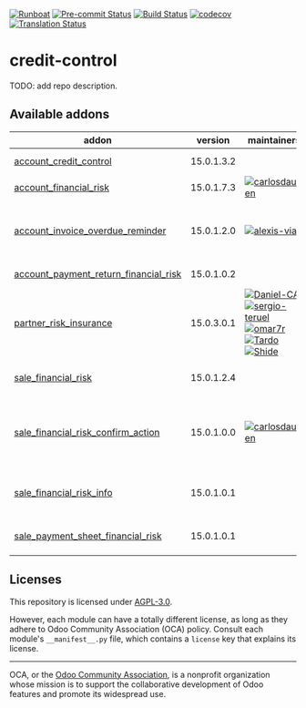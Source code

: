 
[![Runboat](https://img.shields.io/badge/runboat-Try%20me-875A7B.png)](https://runboat.odoo-community.org/builds?repo=OCA/credit-control&target_branch=15.0)
[![Pre-commit Status](https://github.com/OCA/credit-control/actions/workflows/pre-commit.yml/badge.svg?branch=15.0)](https://github.com/OCA/credit-control/actions/workflows/pre-commit.yml?query=branch%3A15.0)
[![Build Status](https://github.com/OCA/credit-control/actions/workflows/test.yml/badge.svg?branch=15.0)](https://github.com/OCA/credit-control/actions/workflows/test.yml?query=branch%3A15.0)
[![codecov](https://codecov.io/gh/OCA/credit-control/branch/15.0/graph/badge.svg)](https://codecov.io/gh/OCA/credit-control)
[![Translation Status](https://translation.odoo-community.org/widgets/credit-control-15-0/-/svg-badge.svg)](https://translation.odoo-community.org/engage/credit-control-15-0/?utm_source=widget)

<!-- /!\ do not modify above this line -->

# credit-control

TODO: add repo description.

<!-- /!\ do not modify below this line -->

<!-- prettier-ignore-start -->

[//]: # (addons)

Available addons
----------------
addon | version | maintainers | summary
--- | --- | --- | ---
[account_credit_control](account_credit_control/) | 15.0.1.3.2 |  | Account Credit Control
[account_financial_risk](account_financial_risk/) | 15.0.1.7.3 | [![carlosdauden](https://github.com/carlosdauden.png?size=30px)](https://github.com/carlosdauden) | Manage customer risk
[account_invoice_overdue_reminder](account_invoice_overdue_reminder/) | 15.0.1.2.0 | [![alexis-via](https://github.com/alexis-via.png?size=30px)](https://github.com/alexis-via) | Simple mail/letter/phone overdue customer invoice reminder
[account_payment_return_financial_risk](account_payment_return_financial_risk/) | 15.0.1.0.2 |  | Partner Payment Return Risk
[partner_risk_insurance](partner_risk_insurance/) | 15.0.3.0.1 | [![Daniel-CA](https://github.com/Daniel-CA.png?size=30px)](https://github.com/Daniel-CA) [![sergio-teruel](https://github.com/sergio-teruel.png?size=30px)](https://github.com/sergio-teruel) [![omar7r](https://github.com/omar7r.png?size=30px)](https://github.com/omar7r) [![Tardo](https://github.com/Tardo.png?size=30px)](https://github.com/Tardo) [![Shide](https://github.com/Shide.png?size=30px)](https://github.com/Shide) | Risk insurance partner information
[sale_financial_risk](sale_financial_risk/) | 15.0.1.2.4 |  | Manage partner risk in sales orders
[sale_financial_risk_confirm_action](sale_financial_risk_confirm_action/) | 15.0.1.0.0 | [![carlosdauden](https://github.com/carlosdauden.png?size=30px)](https://github.com/carlosdauden) | Allow confirm sale order in risk exception but changing several sale order fields
[sale_financial_risk_info](sale_financial_risk_info/) | 15.0.1.0.1 |  | Adds risk consumption info in sales orders.
[sale_payment_sheet_financial_risk](sale_payment_sheet_financial_risk/) | 15.0.1.0.1 |  | Manage partner risk in sale payment sheet

[//]: # (end addons)

<!-- prettier-ignore-end -->

## Licenses

This repository is licensed under [AGPL-3.0](LICENSE).

However, each module can have a totally different license, as long as they adhere to Odoo Community Association (OCA)
policy. Consult each module's `__manifest__.py` file, which contains a `license` key
that explains its license.

----
OCA, or the [Odoo Community Association](http://odoo-community.org/), is a nonprofit
organization whose mission is to support the collaborative development of Odoo features
and promote its widespread use.
